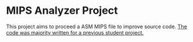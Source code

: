 # MIPS Analyzer Project

This project aims to proceed a ASM MIPS file to improve source code. [The code was majority written for a previous student project.](https://github.com/davidsan/heydemann-cc)
